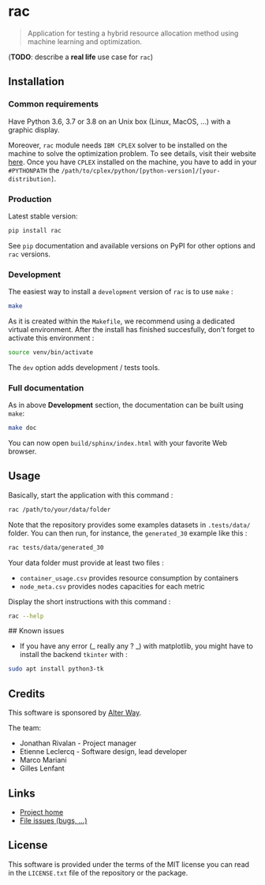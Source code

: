 # **rac**

> Application for testing a hybrid resource allocation method using machine learning and optimization.

(**TODO**: describe a **real life** use case for `rac`)

## Installation

### Common requirements

Have Python 3.6, 3.7 or 3.8 on an Unix box (Linux, MacOS, ...) with a graphic display.

Moreover, `rac` module needs `IBM CPLEX` solver to be installed on the machine to
solve the optimization problem. To see details, visit their website [here](https://www.ibm.com/uk-en/products/ilog-cplex-optimization-studio).
Once you have `CPLEX` installed on the machine, you have to add in your
`#PYTHONPATH` the `/path/to/cplex/python/[python-version]/[your-distribution]`.

### Production

Latest stable version:

```bash
pip install rac
```

See `pip` documentation and available versions on PyPI for other options and `rac` versions.

### Development

The easiest way to install a `development` version of `rac` is to use `make` :

```bash
make
```

As it is created within the `Makefile`, we recommend using a dedicated virtual environment.
After the install has finished succesfully, don't forget to activate this environment :

```bash
source venv/bin/activate
```

The `dev` option adds development / tests tools.

### Full documentation

As in above **Development** section, the documentation can be built using `make`:

```bash
make doc
```

You can now open `build/sphinx/index.html` with your favorite Web browser.

## Usage

Basically, start the application with this command :

```bash
rac /path/to/your/data/folder
```

Note that the repository provides some examples datasets in `.tests/data/` folder.
You can then run, for instance, the `generated_30` example like this :

```bash
rac tests/data/generated_30
```

Your data folder must provide at least two files :

- `container_usage.csv` provides resource consumption by containers
- `node_meta.csv` provides nodes capacities for each metric

Display the short instructions with this command :

```bash
rac --help
```

## Known issues

- If you have any error (_ really any ? _) with matplotlib, you might have to install the backend
  `tkinter` with :

```bash
sudo apt install python3-tk
```

## Credits

This software is sponsored by [Alter Way](https://www.alterway.fr/).

The team:

- Jonathan Rivalan - Project manager
- Etienne Leclercq - Software design, lead developer
- Marco Mariani
- Gilles Lenfant

## Links

- [Project home](https://git.rnd.alterway.fr/overboard/soft_clustering/rac)
- [File issues (bugs, ...)](https://git.rnd.alterway.fr/overboard/soft_clustering/rac/-/issues)

## License

This software is provided under the terms of the MIT license you can read in the `LICENSE.txt` file
of the repository or the package.
